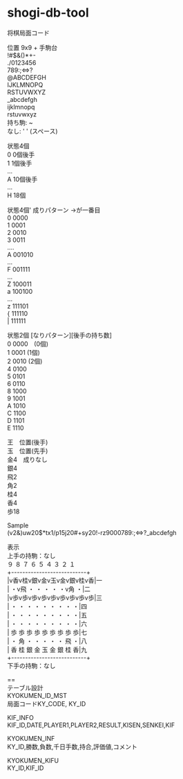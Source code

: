 # shogi-db-tool

将棋局面コード  

位置 9x9 + 手駒台  
!#$&()*+-  
./0123456  
789:;<=>?  
@ABCDEFGH  
IJKLMNOPQ  
RSTUVWXYZ  
_abcdefgh  
ijklmnopq  
rstuvwxyz  
持ち駒: ~  
なし: ' ' (スペース)  
  
状態4個  
0 0個後手  
1 1個後手  
...  
A 10個後手  
...  
H 18個  

状態4個' 成りパターン →が一番目  
0 0000  
1 0001  
2 0010  
3 0011  
....  
A 001010  
...  
F 001111  
...  
Z 100011  
a 100100  
...  
z 111101  
{ 111110  
| 111111  

状態2個 [なりパターン][後手の持ち数]  
0 0000　(0個)  
1 0001 (1個)  
2 0010 (2個)  
4 0100  
5 0101  
6 0110  
8 1000  
9 1001  
A 1010  
C 1100  
D 1101  
E 1110  

王　位置(後手)  
玉　位置(先手)  
金4　成りなし  
銀4  
飛2  
角2  
桂4  
香4  
歩18  

Sample  
(v2&)uw20$*tx1/p15j20#+sy20!-rz9000789:;<=>?_abcdefgh  

表示  
上手の持駒：なし  
  ９ ８ ７ ６ ５ ４ ３ ２ １  
+---------------------------+  
|v香v桂v銀v金v玉v金v銀v桂v香|一  
| ・v飛 ・ ・ ・ ・ ・v角 ・|二  
|v歩v歩v歩v歩v歩v歩v歩v歩v歩|三  
| ・ ・ ・ ・ ・ ・ ・ ・ ・|四  
| ・ ・ ・ ・ ・ ・ ・ ・ ・|五  
| ・ ・ ・ ・ ・ ・ ・ ・ ・|六  
| 歩 歩 歩 歩 歩 歩 歩 歩 歩|七  
| ・ 角 ・ ・ ・ ・ ・ 飛 ・|八  
| 香 桂 銀 金 玉 金 銀 桂 香|九  
+---------------------------+  
下手の持駒：なし  

==  
テーブル設計  
KYOKUMEN_ID_MST  
局面コードKY_CODE, KY_ID  

KIF_INFO  
KIF_ID,DATE,PLAYER1,PLAYER2,RESULT,KISEN,SENKEI,KIF  

KYOKUMEN_INF  
KY_ID,勝数,負数,千日手数,持合,評価値,コメント  

KYOKUMEN_KIFU  
KY_ID,KIF_ID  

